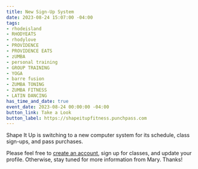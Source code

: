 ```yaml
---
title: New Sign-Up System
date: 2023-08-24 15:07:00 -04:00
tags:
- rhodeisland
- RHODYEATS
- rhodylove
- PROVIDENCE
- PROVIDENCE EATS
- zUMBA
- personal training
- GROUP TRAINING
- YOGA
- barre fusion
- ZUMBA TONING
- ZUMBA FITNESS
- LATIN DANCING
has_time_and_date: true
event_date: 2023-08-24 00:00:00 -04:00
button_link: Take a Look
button_label: https://shapeitupfitness.punchpass.com
---
```


Shape It Up is switching to a new computer system for its schedule, class sign-ups, and pass purchases.

Please feel free to [create an account](https://app.punchpass.com/org/17227/auth/account/new), sign up for classes, and update your profile. Otherwise, stay tuned for more information from Mary. Thanks!